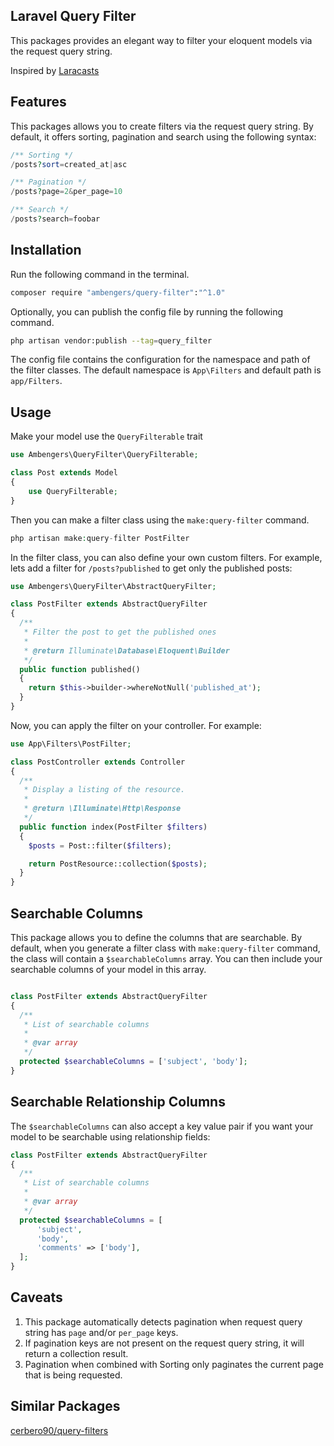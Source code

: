 ## Laravel Query Filter
This packages provides an elegant way to filter your eloquent models via the request query string.

Inspired by [Laracasts](https://laracasts.com/series/eloquent-techniques/episodes/4)

## Features
This packages allows you to create filters via the request query string. By default, it offers sorting, pagination and search using the following syntax:

``` php
/** Sorting */
/posts?sort=created_at|asc

/** Pagination */
/posts?page=2&per_page=10

/** Search */
/posts?search=foobar
```

## Installation
Run the following command in the terminal.
``` bash
composer require "ambengers/query-filter":"^1.0"
```

Optionally, you can publish the config file by running the following command.
``` bash
php artisan vendor:publish --tag=query_filter
```
The config file contains the configuration for the namespace and path of the filter classes. The default namespace is `App\Filters` and default path is `app/Filters`.

## Usage
Make your model use the `QueryFilterable` trait
``` php
use Ambengers\QueryFilter\QueryFilterable;

class Post extends Model
{
    use QueryFilterable;
}
```

Then you can make a filter class using the `make:query-filter` command.
``` php
php artisan make:query-filter PostFilter
```

In the filter class, you can also define your own custom filters. For example, lets add a filter for `/posts?published` to get only the published posts:
``` php
use Ambengers\QueryFilter\AbstractQueryFilter;

class PostFilter extends AbstractQueryFilter
{
  /**
   * Filter the post to get the published ones
   *
   * @return Illuminate\Database\Eloquent\Builder
   */
  public function published()
  {
    return $this->builder->whereNotNull('published_at');
  }
}
```

Now, you can apply the filter on your controller. For example:
``` php
use App\Filters\PostFilter;

class PostController extends Controller
{
  /**
   * Display a listing of the resource.
   *
   * @return \Illuminate\Http\Response
   */
  public function index(PostFilter $filters)
  {
    $posts = Post::filter($filters);

    return PostResource::collection($posts);
  }
}
```

## Searchable Columns
This package allows you to define the columns that are searchable. By default, when you generate a filter class with `make:query-filter` command,
the class will contain a `$searchableColumns` array. You can then include your searchable columns of your model in this array.
``` php

class PostFilter extends AbstractQueryFilter
{
  /**
   * List of searchable columns
   *
   * @var array
   */
  protected $searchableColumns = ['subject', 'body'];
}
```

## Searchable Relationship Columns
The `$searchableColumns` can also accept a key value pair if you want your model to be searchable using relationship fields:
``` php
class PostFilter extends AbstractQueryFilter
{
  /**
   * List of searchable columns
   *
   * @var array
   */
  protected $searchableColumns = [
	  'subject',
	  'body',
	  'comments' => ['body'],
  ];
}
```

## Caveats
1. This package automatically detects pagination when request query string has `page` and/or `per_page` keys.
2. If pagination keys are not present on the request query string, it will return a collection result.
3. Pagination when combined with Sorting only paginates the current page that is being requested.

## Similar Packages
[cerbero90/query-filters](https://github.com/cerbero90/query-filters)
